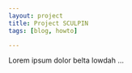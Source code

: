 ```yaml
---
layout: project
title: Project SCULPIN
tags: [blog, howto]

---
```

Lorem ipsum dolor belta lowdah ...